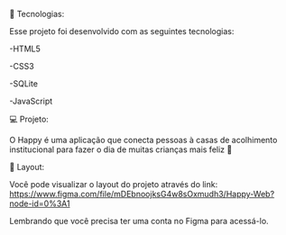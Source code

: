🚀 Tecnologias:

Esse projeto foi desenvolvido com as seguintes tecnologias:

-HTML5

-CSS3

-SQLite

-JavaScript

💻 Projeto:

O Happy é uma aplicação que conecta pessoas à casas de acolhimento institucional para fazer o dia de muitas crianças mais feliz 💜

🔖 Layout:

Você pode visualizar o layout do projeto através do link: https://www.figma.com/file/mDEbnoojksG4w8sOxmudh3/Happy-Web?node-id=0%3A1

Lembrando que você precisa ter uma conta no Figma para acessá-lo.

